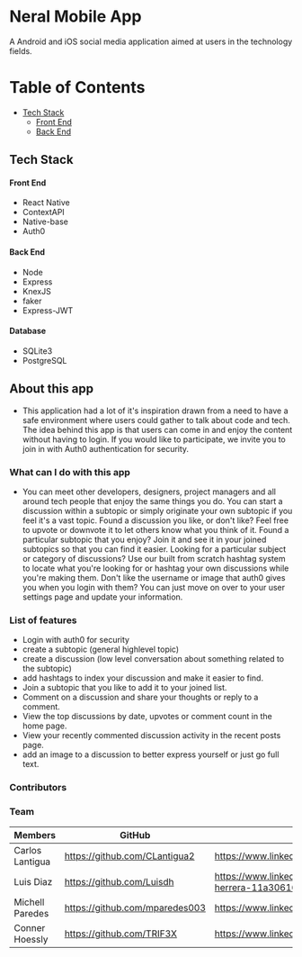 # Neral Mobile App
A Android and iOS social media application aimed at users in the technology fields.

# Table of Contents
- [Tech Stack](#tech-stack)
    - [Front End](#frontend-built-using)
    - [Back End](#backend-built-using)
    
## Tech Stack
#### Front End
 - React Native
 - ContextAPI
 - Native-base
 - Auth0
 
 #### Back End
 - Node
 - Express
 - KnexJS
 - faker
 - Express-JWT
 
 #### Database
 - SQLite3
 - PostgreSQL

## About this app
- This application had a lot of it's inspiration drawn from a need to have a safe environment where users could gather to talk about code and tech. The idea behind this app is that users can come in and enjoy the content without having to login. If you would like to participate, we invite you to join in with Auth0 authentication for security. 

### What can I do with this app
- You can meet other developers, designers, project managers and all around tech people that enjoy the same things you do. You can start a discussion within a subtopic or simply originate your own subtopic if you feel it's a vast topic. Found a discussion you like, or don't like? Feel free to upvote or downvote it to let others know what you think of it. Found a particular subtopic that you enjoy? Join it and see it in your joined subtopics so that you can find it easier. Looking for a particular subject or category of discussions? Use our built from scratch hashtag system to locate what you're looking for or hashtag your own discussions while you're making them. Don't like the username or image that auth0 gives you when you login with them? You can just move on over to your user settings page and update your information.

### List of features
- Login with auth0 for security
- create a subtopic (general highlevel topic)
- create a discussion (low level conversation about something related to the subtopic)
- add hashtags to index your discussion and make it easier to find.
- Join a subtopic that you like to add it to your joined list.
- Comment on a discussion and share your thoughts or reply to a comment.
- View the top discussions by date, upvotes or comment count in the home page.
- View your recently commented discussion activity in the recent posts page.
- add an image to a discussion to better express yourself or just go full text.

### Contributors
### Team
| Members         |      GitHub   |  LinkedIn |
|-----------------|-------------  |------|
| Carlos Lantigua | https://github.com/CLantigua2 |   https://www.linkedin.com/in/carlos-lantigua/ |
| Luis Diaz       | https://github.com/Luisdh |    https://www.linkedin.com/in/luis-diaz-herrera-11a306168/ |
| Michell Paredes | https://github.com/mparedes003 | https://www.linkedin.com/in/michellegparedes |
| Conner Hoessly  | https://github.com/TRIF3X | https://www.linkedin.com/in/conner-hoessly |
